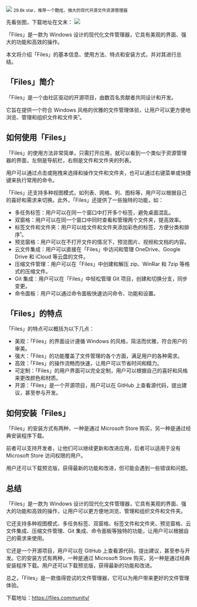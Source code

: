 <img src="/assets/image/240114-windwos工具推荐-1.png" style="max-width: 70%; height: auto;">
<small>29.8k star，推荐一个酷炫、强大的现代开源文件资源管理器</small>


先看张图，下载地址在文末：
![](/assets/image/240114-windwos工具推荐-1.png)

「Files」是一款为 Windows 设计的现代化文件管理器，它具有美观的界面、强大的功能和高效的操作。

本文将介绍「Files」的基本信息、使用方法、特点和安装方式，并对其进行总结。

## 「Files」简介
「Files」是一个由社区驱动的开源项目，由数百名贡献者共同设计和开发。

它旨在提供一个符合 Windows 风格的优雅的文件管理体验，让用户可以更方便地浏览、管理和组织文件和文件夹¹。

## 如何使用「Files」
「Files」的使用方法非常简单，只需打开应用，就可以看到一个类似于资源管理器的界面，左侧是导航栏，右侧是文件和文件夹的列表。

用户可以通过点击或拖拽来选择和操作文件和文件夹，也可以通过右键菜单或快捷键来执行常用的命令。

「Files」还支持多种视图模式，如列表、网格、列、图标等，用户可以根据自己的喜好和需求来切换。此外，「Files」还提供了一些独特的功能，如：

- 多任务标签：用户可以在同一个窗口中打开多个标签，避免桌面混乱。
- 双窗格：用户可以在同一个窗口中同时查看和管理两个文件夹，提高效率。
- 标签文件和文件夹：用户可以给文件和文件夹添加彩色的标签，方便分类和排序¹。
- 预览窗格：用户可以在不打开文件的情况下，预览图片、视频和文档的内容。
- 云文件集成：用户可以直接在「Files」中访问和管理 OneDrive、Google Drive 和 iCloud 等云盘的文件。
- 压缩文件管理：用户可以在「Files」中创建和解压 zip、WinRar 和 7zip 等格式的压缩文件。
- Git 集成：用户可以在「Files」中轻松管理 Git 项目，创建和切换分支，同步变更。
- 命令面板：用户可以通过命令面板快速访问命令、功能和设置。

## 「Files」的特点
「Files」的特点可以概括为以下几点：

- 美观：「Files」的界面设计遵循 Windows 的风格，简洁而优雅，符合用户的审美。
- 强大：「Files」的功能覆盖了文件管理的各个方面，满足用户的各种需求。
- 高效：「Files」的操作流畅而快速，让用户可以节省时间和精力。
- 可定制：「Files」的用户界面可以完全定制，用户可以根据自己的喜好和风格来更改颜色和材质。
- 开源：「Files」是一个开源项目，用户可以在 GitHub 上查看源代码，提出建议，甚至参与开发。

## 如何安装「Files」
「Files」的安装方式有两种，一种是通过 Microsoft Store 购买，另一种是通过经典安装程序下载。

前者可以支持开发者，让他们可以继续更新和改进应用，后者可以适用于没有 Microsoft Store 访问权限的用户。

用户还可以下载预览版，获得最新的功能和改进，但可能会遇到一些错误和问题。

## 总结
「Files」是一款为 Windows 设计的现代化文件管理器，它具有美观的界面、强大的功能和高效的操作，让用户可以更方便地浏览、管理和组织文件和文件夹。

它还支持多种视图模式、多任务标签、双窗格、标签文件和文件夹、预览窗格、云文件集成、压缩文件管理、Git 集成、命令面板等独特的功能，让用户可以根据自己的需求来使用。

它还是一个开源项目，用户可以在 GitHub 上查看源代码，提出建议，甚至参与开发。它的安装方式有两种，一种是通过 Microsoft Store 购买，另一种是通过经典安装程序下载。用户还可以下载预览版，获得最新的功能和改进。

总之，「Files」是一款值得尝试的文件管理器，它可以为用户带来更好的文件管理体验。



下载地址：https://files.community/